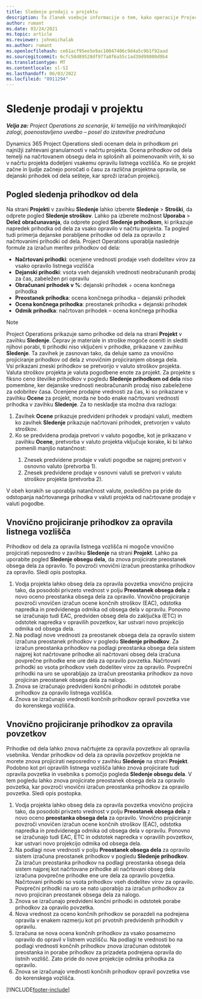 ```yaml
---
title: Sledenje prodaji v projektu
description: Ta članek vsebuje informacije o tem, kako operacije Project Operations spremljajo napredek glede na prihodek od dela na projektu.
author: rumant
ms.date: 03/24/2021
ms.topic: article
ms.reviewer: johnmichalak
ms.author: rumant
ms.openlocfilehash: ce61acf95ee5e9ac10047406c9d4a5c9b1f92aad
ms.sourcegitcommit: 6cfc50d89528df977a8f6a55c1ad39d99800d9b4
ms.translationtype: MT
ms.contentlocale: sl-SI
ms.lasthandoff: 06/03/2022
ms.locfileid: "8911294"
---
```

# <a name="project-sales-tracking"></a>Sledenje prodaji v projektu

_**Velja za:** Project Operations za scenarije, ki temeljijo na virih/manjkajoči zalogi, poenostavljeno uvedbo – posel do izstavitve predračuna_

Dynamics 365 Project Operations sledi ocenam dela in prihodkom pri najnižji zahtevani granularnosti v načrtu projekta. Ocena prihodkov od dela temelji na načrtovanem obsegu dela in splošnih ali poimenovanih virih, ki so v načrtu projekta dodeljeni vsakemu opravilu listnega vozlišča. Ko se projekt začne in ljudje začnejo poročati o času za različna projektna opravila, se dejanski prihodek od dela sešteje, kar sproži izračun projekcij.

## <a name="labor-revenue-tracking-view"></a>Pogled sledenja prihodkov od dela

Na strani **Projekti** v zavihku **Sledenje** lahko izberete **Sledenje** > **Stroški**, da odprete pogled **Sledenje stroškov**. Lahko pa izberete možnost **Uporaba** > **Delež obračunavanja**, da odprete pogled **Sledenje prihodkom**, ki prikazuje napredek prihodka od dela za vsako opravilo v načrtu projekta. Ta pogled tudi primerja dejanske porabljene prihodke od dela za opravilo z načrtovanimi prihodki od dela. Project Operations uporablja naslednje formule za izračun meritev prihodkov od dela:

- **Načrtovani prihodki**: ocenjene vrednosti prodaje vseh dodelitev virov za vsako opravilo listnega vozlišča
- **Dejanski prihodki**: vsota vseh dejanskih vrednosti neobračunanih prodaj za čas, zabeležen pri opravilu
- **Obračunani prihodek v %**: dejanski prihodek ÷ ocena končnega prihodka
- **Preostanek prihodka**: ocena končnega prihodka – dejanski prihodek
- **Ocena končnega prihodka**: preostanek prihodka + dejanski prihodek
- **Odmik prihodka**: načrtovan prihodek – ocena končnega prihodka


> [!NOTE]
> Project Operations prikazuje samo prihodke od dela na strani **Projekt** v zavihku **Sledenje**. Čeprav je materiale in stroške mogoče oceniti in slediti njihovi porabi, ti prihodki niso vključeni v prihodke, prikazane v zavihku **Sledenje**. Ta zavihek je zasnovan tako, da deluje samo za vnovično projiciranje prihodkov od dela z vnovičnim projiciranjem obsega dela.  
> Vsi prikazani zneski prihodkov se pretvorijo v valuto stroškov projekta. Valuta stroškov projekta je valuta pogodbene enote za projekt. Za projekte s fiksno ceno številke prihodkov v pogledu **Sledenje prihodkom od dela** niso pomembne, ker dejanske vrednosti neobračunanih prodaj niso zabeležene za odobritev časa.
> Ocenjene prodajne vrednosti za čas, ki so prikazane v zavihku **Ocene** za projekt, morda ne bodo enake načrtovani vrednosti prihodka v zavihku **Sledenje**. Za to neskladje sta možna dva razloga:
><ol>
   ><li> Zavihek <b>Ocene</b> prikazuje predvideni prihodek v prodajni valuti, medtem ko zavihek <b>Sledenje</b> prikazuje načrtovani prihodek, pretvorjen v valuto stroškov. </li>
   ><li> Ko se predvidena prodaja pretvori v valuto pogodbe, kot je prikazano v zavihku <b>Ocene</b>, pretvorba v valuto projekta vključuje korake, ki bi lahko pomenili manjšo natančnost: </li>
><ol>
><li> Znesek predvidene prodaje v valuti pogodbe se najprej pretvori v osnovno valuto (pretvorba 1).</li>
><li> Znesek predvidene prodaje v osnovni valuti se pretvori v valuto stroškov projekta (pretvorba 2). </li>
></ol>
></ol>
> V obeh korakih se uporablja natančnost valute, posledično pa pride do odstopanja načrtovanega prihodka v valuti projekta od načrtovane prodaje v valuti pogodbe.
   

## <a name="reprojecting-revenues-on-leaf-node-tasks"></a>Vnovično projiciranje prihodkov za opravila listnega vozlišča

Prihodkov od dela za opravila listnega vozlišča ni mogoče vnovično projicirati neposredno v zavihku **Sledenje** na strani **Projekt**. Lahko pa uporabite pogled **Sledenje obsegu dela**, da znova projicirate preostanek obsega dela za opravilo. To povzroči vnovični izračun preostanka prihodkov za opravilo. Sledi opis postopka.

1. Vodja projekta lahko obseg dela za opravila povzetka vnovično projicira tako, da posodobi privzeto vrednost v polju **Preostanek obsega dela** z novo oceno preostanka obsega dela za opravilo. Vnovično projiciranje povzroči vnovičen izračun ocene končnih stroškov (EAC), odstotka napredka in predvidenega odmika od obsega dela v opravilu. Ponovno se izračunajo tudi EAC, predviden obseg dela do zaključka (ETC) in odstotek napredka v opravilih povzetkov, kar ustvari novo projekcijo odmika od obsega dela.
2. Na podlagi nove vrednosti za preostanek obsega dela za opravilo sistem izračuna preostanek prihodkov v pogledu **Sledenje prihodkov**. Za izračun preostanka prihodkov na podlagi preostanka obsega dela sistem najprej kot načrtovane prihodke ali načrtovani obseg dela izračuna povprečne prihodke ene ure dela za opravilo povzetka. Načrtovani prihodki so vsota prihodkov vseh dodelitev virov za opravilo. Povprečni prihodki na uro se uporabljajo za izračun preostanka prihodkov za novo projiciran preostanek obsega dela za nalogo.
3. Znova se izračunajo predvideni končni prihodki in odstotek porabe prihodkov za opravilo listnega vozlišča.
4. Znova se izračunajo vrednosti končnih prihodkov opravil povzetka vse do korenskega vozlišča.

## <a name="reprojecting-revenues-on-summary-tasks"></a>Vnovično projiciranje prihodkov za opravila povzetkov

Prihodke od dela lahko znova načrtujete za opravila povzetkov ali opravila vsebnika. Vendar prihodkov od dela za opravila povzetkov projekta ne morete znova projicirati neposredno v zavihku **Sledenje** na strani **Projekt**. Podobno kot pri opravilih listnega vozlišča lahko znova projicirate tudi opravila povzetka in vsebnika s pomočjo pogleda **Sledenje obsegu dela**. V tem pogledu lahko znova projicirate preostanek obsega dela za opravilo povzetka, kar povzroči vnovični izračun preostanka prihodkov za opravilo povzetka. Sledi opis postopka.

1. Vodja projekta lahko obseg dela za opravila povzetka vnovično projicira tako, da posodobi privzeto vrednost v polju **Preostanek obsega dela** z novo oceno **preostanka obsega dela** za opravilo. Vnovično projiciranje povzroči vnovičen izračun ocene končnih stroškov (EAC), odstotka napredka in predvidenega odmika od obsega dela v opravilu. Ponovno se izračunajo tudi EAC, ETC in odstotek napredka v opravilih povzetkov, kar ustvari novo projekcijo odmika od obsega dela.
2. Na podlagi nove vrednosti v polju **Preostanek obsega dela** za opravilo sistem izračuna preostanek prihodkov v pogledu **Sledenje prihodkov**. Za izračun preostanka prihodkov na podlagi preostanka obsega dela sistem najprej kot načrtovane prihodke ali načrtovani obseg dela izračuna povprečne prihodke ene ure dela za opravilo povzetka. Načrtovani prihodki so vsota prihodkov vseh dodelitev virov za opravilo. Povprečni prihodki na uro se nato uporabijo za izračun prihodkov za novo projiciran preostanek obsega dela za nalogo.
3. Znova se izračunajo predvideni končni prihodki in odstotek porabe prihodkov za opravilo povzetka.
4. Nova vrednost za oceno končnih prihodkov se porazdeli na podrejena opravila v enakem razmerju kot pri prvotnih predvidenih prihodkih v opravilu.
5. Izračuna se nova ocena končnih prihodkov za vsako posamezno opravilo do opravil v listnem vozlišču. Na podlagi te vrednosti bo na podlagi vrednosti končnih prihodkov znova izračunan odstotek preostanka in porabe prihodkov za prizadeta podrejena opravila do listnih vozlišč. Zato pride do nove projekcije odmika prihodka za opravilo. 
6. Znova se izračunajo vrednosti končnih prihodkov opravil povzetka vse do korenskega vozlišča.


[!INCLUDE[footer-include](../includes/footer-banner.md)]


